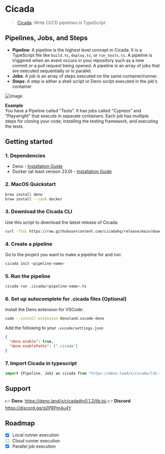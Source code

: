 # Cicada

> [Cicada](https://cicada.build): Write CI/CD pipelines in TypeScript

## Pipelines, Jobs, and Steps

- **Pipeline**: A pipeline is the highest level concept in Cicada. It is a
  TypeScript file like `build.ts`, `deploy,ts`, or `run_tests.ts`. A pipeline is
  triggered when an event occurs in your repository such as a new commit or a
  pull request being opened. A pipeline is an array of jobs that are executed
  sequentially or in parallel.
- **Jobs**: A job is an array of steps executed on the same container/runner.
- **Steps**: A step is either a shell script or Deno script executed in the
  job's container

![image](https://user-images.githubusercontent.com/4949076/229649044-b385b525-946e-4a86-a66d-773547770105.png)

**Example**\
You have a Pipeline called "Tests". It has jobs called "Cypress" and
"Playwright" that execute in separate containers. Each job has multiple steps
for cloning your code, installing the testing framework, and executing the tests

## Getting started

### 1. Dependencies

- Deno -
  [Installation Guide](https://deno.land/manual@v1.32.1/getting_started/installation)
- Docker (at least version 23.0) -
  [Installation Guide](https://docs.docker.com/desktop/)

### 2. MacOS Quickstart

```bash
brew install deno
brew install --cask docker
```

### 3. Download the Cicada CLI

Use this script to download the latest release of Cicada:

```bash
curl -fSsL https://raw.githubusercontent.com/cicadahq/release/main/download.sh | sh
```

### 4. Create a pipeline

Go to the project you want to make a pipeline for and run:

```bash
cicada init <pipeline-name>
```

### 5. Run the pipeline

```bash
cicada run .cicada/<pipeline-name>.ts
```

### 6. Set up autocomplete for .cicada files (Optional)

Install the Deno extension for VSCode:

```bash
code --install-extension denoland.vscode-deno
```

Add the following to your `.vscode/settings.json`

```json
{
  "deno.enable": true,
  "deno.enablePaths": [".cicada"]
}
```

### 7. Import Cicada in typescript

```typescript
import {Pipeline, Job} as cicada from "https://deno.land/x/cicada/lib.ts"
```

## Support

👉 **Docs**: https://deno.land/x/cicada@v0.1.2/lib.ts\
👉 **Discord**: https://discord.gg/g2PRPm4u4Y

## Roadmap

- [x] Local runner execution
- [ ] Cloud runner execution
- [x] Parallel job execution
